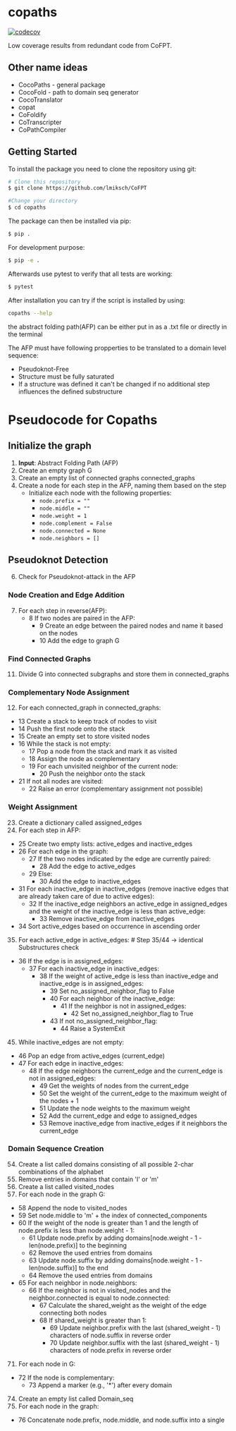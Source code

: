 # copaths
[![codecov](https://codecov.io/gh/lmiksch/copaths/graph/badge.svg?token=6PVQSOEK8R)](https://codecov.io/gh/lmiksch/copaths)

Low coverage results from redundant code from CoFPT. 
## Other name ideas
- CocoPaths - general package
- CocoFold - path to domain seq generator
- CocoTranslator
- copat
- CoFoldify
- CoTranscripter
- CoPathCompiler


## Getting Started
To install the package you need to clone the repository using git: 

```bash
# Clone this repository
$ git clone https://github.com/lmiksch/CoFPT

#Change your directory 
$ cd copaths
```

The package can then be installed via pip:

```bash
$ pip .
```

For development purpose:

```bash
$ pip -e .
```

Afterwards use pytest to verify that all tests are working:
```bash
$ pytest
```

After installation you can try if the script is installed by using:
```bash
copaths --help
```

the abstract folding path(AFP) can be either put in as a .txt file or directly in the terminal

The AFP must have following propperties to be translated to a domain level sequence:
  - Pseudoknot-Free
  - Structure must be fully saturated
  - If a structure was defined it can't be changed if no additional step influences the defined substructure


# Pseudocode for Copaths

## Initialize the graph

1. **Input**: Abstract Folding Path (AFP)
2. Create an empty graph G
3. Create an empty list of connected graphs connected_graphs
4. Create a node for each step in the AFP, naming them based on the step
   - Initialize each node with the following properties:
     - `node.prefix = ""`
     - `node.middle = ""`
     - `node.weight = 1`
     - `node.complement = False`
     - `node.connected = None`
     - `node.neighbors = []`

## Pseudoknot Detection

6. Check for Pseudoknot-attack in the AFP

### Node Creation and Edge Addition

7. For each step in reverse(AFP):
   - 8 If two nodes are paired in the AFP:
     - 9 Create an edge between the paired nodes and name it based on the nodes
     - 10 Add the edge to graph G

### Find Connected Graphs

11. Divide G into connected subgraphs and store them in connected_graphs

### Complementary Node Assignment

12. For each connected_graph in connected_graphs:
   - 13 Create a stack to keep track of nodes to visit
   - 14 Push the first node onto the stack
   - 15 Create an empty set to store visited nodes
   - 16 While the stack is not empty:
      - 17 Pop a node from the stack and mark it as visited
      - 18 Assign the node as complementary
      - 19 For each unvisited neighbor of the current node:
        - 20 Push the neighbor onto the stack
   - 21 If not all nodes are visited:
     - 22 Raise an error (complementary assignment not possible)

### Weight Assignment

23. Create a dictionary called assigned_edges
24. For each step in AFP:
   - 25 Create two empty lists: active_edges and inactive_edges
   - 26 For each edge in the graph:
     - 27 If the two nodes indicated by the edge are currently paired:
       - 28 Add the edge to active_edges
     - 29 Else:
       - 30 Add the edge to inactive_edges
   - 31 For each inactive_edge in inactive_edges (remove inactive edges that are already taken care of due to active edges):
     - 32 If the inactive_edge neighbors an active_edge in assigned_edges and the weight of the inactive_edge is less than active_edge:
       - 33 Remove inactive_edge from inactive_edges
   - 34 Sort active_edges based on occurrence in ascending order

35. For each active_edge in active_edges: # Step 35/44 -> identical Substructures check
   - 36 If the edge is in assigned_edges:
     - 37 For each inactive_edge in inactive_edges:
       - 38 If the weight of active_edge is less than inactive_edge and inactive_edge is in assigned_edges:
         - 39 Set no_assigned_neighbor_flag to False
         - 40 For each neighbor of the inactive_edge:
           - 41 If the neighbor is not in assigned_edges:
             - 42 Set no_assigned_neighbor_flag to True
         - 43 If not no_assigned_neighbor_flag:
           - 44 Raise a SystemExit

45. While inactive_edges are not empty:
   - 46 Pop an edge from active_edges (current_edge)
   - 47 For each edge in inactive_edges:
     - 48 If the edge neighbors the current_edge and the current_edge is not in assigned_edges:
       - 49 Get the weights of nodes from the current_edge
       - 50 Set the weight of the current_edge to the maximum weight of the nodes + 1
       - 51 Update the node weights to the maximum weight
       - 52 Add the current_edge and edge to assigned_edges
       - 53 Remove inactive_edge from inactive_edges if it neighbors the current_edge

### Domain Sequence Creation

54. Create a list called domains consisting of all possible 2-char combinations of the alphabet
55. Remove entries in domains that contain 'l' or 'm'
56. Create a list called visited_nodes
57. For each node in the graph G:
   - 58 Append the node to visited_nodes
   - 59 Set node.middle to 'm' + the index of connected_components
   - 60 If the weight of the node is greater than 1 and the length of node.prefix is less than node.weight - 1:
     - 61 Update node.prefix by adding domains[node.weight - 1 - len(node.prefix)] to the beginning
     - 62 Remove the used entries from domains
     - 63 Update node.suffix by adding domains[node.weight - 1 - len(node.suffix)] to the end
     - 64 Remove the used entries from domains
   - 65 For each neighbor in node.neighbors:
     - 66 If the neighbor is not in visited_nodes and the neighbor.connected is equal to node.connected:
       - 67 Calculate the shared_weight as the weight of the edge connecting both nodes
       - 68 If shared_weight is greater than 1:
         - 69 Update neighbor.prefix with the last (shared_weight - 1) characters of node.suffix in reverse order
         - 70 Update neighbor.suffix with the last (shared_weight - 1) characters of node.prefix in reverse order

71. For each node in G:
   - 72 If the node is complementary:
     - 73 Append a marker (e.g., '*') after every domain

74. Create an empty list called Domain_seq
75. For each node in the graph:
   - 76 Concatenate node.prefix, node.middle, and node.suffix into a single

